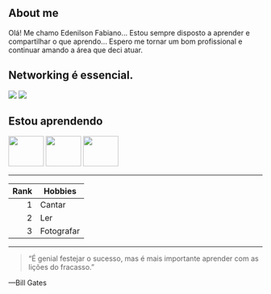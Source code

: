 ## About me
Olá! Me chamo Edenilson Fabiano...
Estou sempre disposto a aprender e compartilhar o que aprendo...
Espero me tornar um bom profissional e continuar amando a área que deci atuar.

Networking é essencial.
---

<div>
 <a href="https://www.linkedin.com/in/edenilsonfabiano-bsi" target="_blank"><img loading="lazy" src="https://img.shields.io/badge/-LinkedIn-%230077B5?style=for-the-badge&logo=linkedin&logoColor=white" target="_blank"></a> 
 <a href = "mailto:edenilsonsouza.BSI@gmail.com"><img loading="lazy" src="https://img.shields.io/badge/Gmail-D14836?style=for-the-badge&logo=gmail&logoColor=white" target="_blank"></a>
</div>

## Estou aprendendo

<img loading="lazy" src="https://cdn.jsdelivr.net/gh/devicons/devicon/icons/java/java-original.svg" width="70" height="60"/> <img loading="lazy" src="https://qph.cf2.quoracdn.net/main-qimg-0e18550bb7c9827e878e1b7711775c79" width="70" height="60"/> <img loading="lazy" src="https://play-lh.googleusercontent.com/xr3hdKMuksZmNfK1OIVkXJZK8EKDepGHS3PoCn4kaEB8boOn-3gqhPxHvExLCu-A3TZs" width="70" height="60"/> 

---
| Rank |    Hobbies    |
|-----:|---------------|
|     1|   Cantar      |
|     2|   Ler         |
|     3|   Fotografar  |


---
>  “É genial festejar o sucesso, mas é mais importante aprender com as lições do fracasso.”

—Bill Gates

